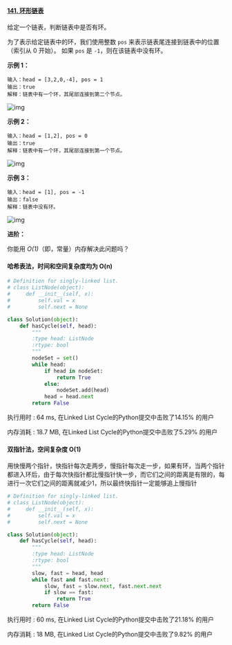 #### [141. 环形链表](https://leetcode-cn.com/problems/linked-list-cycle/)

给定一个链表，判断链表中是否有环。

为了表示给定链表中的环，我们使用整数 `pos` 来表示链表尾连接到链表中的位置（索引从 0 开始）。 如果 `pos` 是 `-1`，则在该链表中没有环。

 

**示例 1：**

```
输入：head = [3,2,0,-4], pos = 1
输出：true
解释：链表中有一个环，其尾部连接到第二个节点。
```

![img](https://assets.leetcode-cn.com/aliyun-lc-upload/uploads/2018/12/07/circularlinkedlist.png)

**示例 2：**

```
输入：head = [1,2], pos = 0
输出：true
解释：链表中有一个环，其尾部连接到第一个节点。
```

![img](https://assets.leetcode-cn.com/aliyun-lc-upload/uploads/2018/12/07/circularlinkedlist_test2.png)

**示例 3：**

```
输入：head = [1], pos = -1
输出：false
解释：链表中没有环。
```

![img](https://assets.leetcode-cn.com/aliyun-lc-upload/uploads/2018/12/07/circularlinkedlist_test3.png)

 

**进阶：**

你能用 *O(1)*（即，常量）内存解决此问题吗？



#### 哈希表法，时间和空间复杂度均为 O(n)

```python
# Definition for singly-linked list.
# class ListNode(object):
#     def __init__(self, x):
#         self.val = x
#         self.next = None

class Solution(object):
    def hasCycle(self, head):
        """
        :type head: ListNode
        :rtype: bool
        """
        nodeSet = set()
        while head:
            if head in nodeSet:
                return True
            else:
                nodeSet.add(head)
            head = head.next
        return False
```

执行用时 : 64 ms, 在Linked List Cycle的Python提交中击败了14.15% 的用户

内存消耗 : 18.7 MB, 在Linked List Cycle的Python提交中击败了5.29% 的用户



#### 双指针法，空间复杂度 O(1)

用快慢两个指针，快指针每次走两步，慢指针每次走一步，如果有环，当两个指针都进入环后，由于每次快指针都比慢指针快一步，而它们之间的距离是有限的，每进行一次它们之间的距离就减少1，所以最终快指针一定能够追上慢指针

```python
# Definition for singly-linked list.
# class ListNode(object):
#     def __init__(self, x):
#         self.val = x
#         self.next = None

class Solution(object):
    def hasCycle(self, head):
        """
        :type head: ListNode
        :rtype: bool
        """
        slow, fast = head, head
        while fast and fast.next:
            slow, fast = slow.next, fast.next.next
            if slow == fast:
                return True
        return False
```

执行用时 : 60 ms, 在Linked List Cycle的Python提交中击败了21.18% 的用户

内存消耗 : 18 MB, 在Linked List Cycle的Python提交中击败了9.82% 的用户